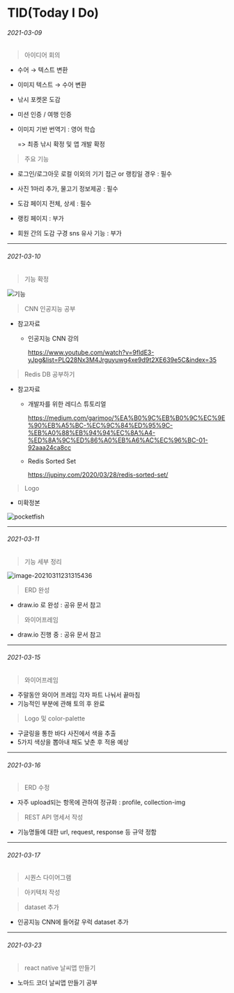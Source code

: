 # TID(Today I Do)



###### 2021-03-09

> 아이디어 회의

- 수어 → 텍스트 변환

- 이미지 텍스트 → 수어 변환

- 낚시 포켓몬 도감

- 미션 인증 / 여행 인증

- 이미지 기반 번역기 : 영어 학습

  => 최종 낚시 확정 및 앱 개발 확정



> 주요 기능

- 로그인/로그아웃   로컬 이외의 기기 접근 or 랭킹일 경우   :   필수

- 사진   1마리 추가, 물고기 정보제공   :   필수

- 도감 페이지   전체, 상세   :   필수

- 랭킹 페이지     :    부가

- 회원 간의 도감 구경   sns 유사 기능   :   부가



*****



###### 2021-03-10

> 기능 확정

![기능](C:\Users\multicampus\Desktop\기능.png)



> CNN 인공지능 공부

- 참고자료

  - 인공지능 CNN 강의 

    https://www.youtube.com/watch?v=9fldE3-yJpg&list=PLQ28Nx3M4Jrguyuwg4xe9d9t2XE639e5C&index=35



> Redis DB 공부하기

- 참고자료

  - 개발자를 위한 레디스 튜토리얼

    https://medium.com/garimoo/%EA%B0%9C%EB%B0%9C%EC%9E%90%EB%A5%BC-%EC%9C%84%ED%95%9C-%EB%A0%88%EB%94%94%EC%8A%A4-%ED%8A%9C%ED%86%A0%EB%A6%AC%EC%96%BC-01-92aaa24ca8cc

  - Redis Sorted Set

    https://jupiny.com/2020/03/28/redis-sorted-set/

    

> Logo

- 미확정본

![pocketfish](C:\Users\multicampus\Desktop\pocketfish.png)



*****



###### 2021-03-11

> 기능 세부 정리

![image-20210311231315436](C:\Users\multicampus\AppData\Roaming\Typora\typora-user-images\image-20210311231315436.png)



> ERD 완성

- draw.io 로 완성 : 공유 문서 참고



> 와이어프레임

- draw.io 진행 중 : 공유 문서 참고





*****



###### 2021-03-15

> 와이어프레임

- 주말동안 와이어 프레임 각자 파트 나눠서 끝마침
- 기능적인 부분에 관해 토의 후 완료



> Logo 및 color-palette

- 구글링을 통한 바다 사진에서 색을 추출
- 5가지 색상을 뽑아내 채도 낮춘 후 적용 예상



*****



###### 2021-03-16

> ERD 수정

- 자주 upload되는 항목에 관하여 정규화 : profile, collection-img



> REST API 명세서 작성

- 기능명들에 대한 url, request, response 등 규약 정함



*****



###### 2021-03-17

> 시퀀스 다이어그램



> 아키텍처 작성



> dataset 추가

- 인공지능 CNN에 들어갈 우럭 dataset 추가



*****



###### 2021-03-23

> react native 날씨앱 만들기

- 노마드 코더 날씨앱 만들기 공부